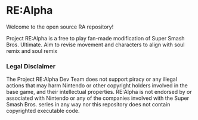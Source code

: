 
# RE:Alpha

Welcome to the open source RA repository!

Project RE:Alpha is a free to play fan-made modification of Super Smash Bros. Ultimate. Aim to revise movement and characters to align with soul remix and soul remix

### Legal Disclaimer 
The Project RE:Alpha Dev Team does not support piracy or any illegal actions that may harm Nintendo or other copyright holders involved in the base game, and their intellectual properties. RE:Alpha is not endorsed by or associated with Nintendo or any of the companies involved with the Super Smash Bros. series in any way nor this repository does not contain copyrighted executable code.

